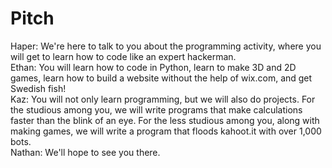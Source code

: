 # Pitch
Haper: We're here to talk to you about the programming activity, where you will get to learn how to code like an expert hackerman.     
Ethan: You will learn how to code in Python, learn to make 3D and 2D games, learn how to build a website without the help of wix.com, and get Swedish fish!     
Kaz: You will not only learn programming, but we will also do projects. For the studious among you, we will write programs that make calculations faster than the blink of an eye. For the less studious among you, along with making games, we will write a program that floods kahoot.it with over 1,000 bots.        
Nathan: We'll hope to see you there.    
